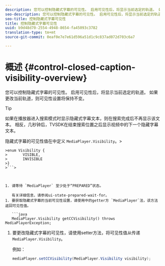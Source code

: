 ```yaml
---
description: 您可以控制隐藏式字幕的可见性。 启用可见性后，将显示当前选定的轨道。 如果更改当前轨道，则可见性设置将保持不变。
seo-description: 您可以控制隐藏式字幕的可见性。 启用可见性后，将显示当前选定的轨道。 如果更改当前轨道，则可见性设置将保持不变。
seo-title: 控制隐藏式字幕可见性
title: 控制隐藏式字幕可见性
uuid: b9d48d70-2554-4948-8654-fa45093c3782
translation-type: tm+mt
source-git-commit: 0eaf0e7e7e61d596a51d1c9c837ad072d703c6a7

---
```



# 概述 {#control-closed-caption-visibility-overview}

您可以控制隐藏式字幕的可见性。 启用可见性后，将显示当前选定的轨道。 如果更改当前轨道，则可见性设置将保持不变。

>[!TIP]
>
>如果在播放器进入搜索模式时显示隐藏式字幕文本，则在搜索完成后不再显示该文本。 相反，几秒钟后，TVSDK在结束搜索位置之后显示视频中的下一个隐藏字幕文本。
>
>隐藏式字幕的可见性值在中定义 `MediaPlayer.Visibility`。>
>
```java>
>enum Visibility {  
>       VISIBLE,  
>       INVISIBLE 
>}
>```>



1. 请等待 `MediaPlayer` 至少处于“PREPARED”状态。

   有关详细信息，请参阅ui-state-prepared-wait-for。
1. 要获取隐藏式字幕的当前可见性设置，请使用中的getter方 `MediaPlayer`法，该方法返回可见性值。

   ```java
   MediaPlayer.Visibility getCCVisibility() throws MediaPlayerException;
   ```

1. 要更改隐藏式字幕的可见性，请使用setter方法，将可见性值从传递 `MediaPlayer.Visibility`。

   例如：

   ```java
   mediaPlayer.setCCVisibility(MediaPlayer.Visibility visibility);
   ```

